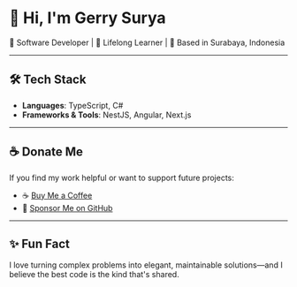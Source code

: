 # 👋 Hi, I'm Gerry Surya

🚀 Software Developer | 🧠 Lifelong Learner | 📍 Based in Surabaya, Indonesia

---

## 🛠️ Tech Stack
- **Languages**: TypeScript, C#
- **Frameworks & Tools**: NestJS, Angular, Next.js
---

## ☕ Donate Me

If you find my work helpful or want to support future projects:

- ☕ [Buy Me a Coffee](https://buymeacoffee.com/gersur)
- 💖 [Sponsor Me on GitHub](https://github.com/sponsors/gersur)

---

## ✨ Fun Fact
I love turning complex problems into elegant, maintainable solutions—and I believe the best code is the kind that's shared.
